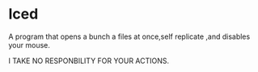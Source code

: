 # Iced
A program that opens a bunch a files at once,self replicate ,and disables your mouse. 


I TAKE NO RESPONBILITY FOR YOUR ACTIONS. 
